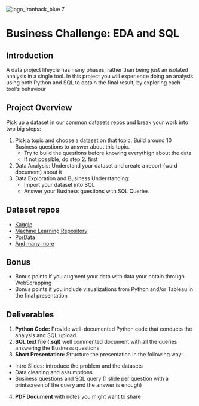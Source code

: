 ![logo_ironhack_blue 7](https://user-images.githubusercontent.com/23629340/40541063-a07a0a8a-601a-11e8-91b5-2f13e4e6b441.png)

# Business Challenge: EDA and SQL

## Introduction

A data project lifeycle has many phases, rather than being just an isolated analysis in a single tool.
In this project you will experience doing an analysis using both Python and SQL to obtain the final result, by exploring each tool's behaviour

## Project Overview

Pick up a dataset in our common datasets repos and break your work into two big steps:
 1. Pick a topic and choose a dataset on that topic. Build around 10 Business questions to answer about this topic.
 	- Try to build the questions before knowing everythign about the data
 	- If not possible, do step 2. first
 2. Data Analysis: Understand your dataset and create a report (word document) about it
 3. Data Exploration and Business Understanding: 
 	- Import your dataset into SQL
 	- Answer your Business questions with SQL Queries


## Dataset repos

 - [Kaggle](https://www.kaggle.com/)
 - [Machine Learning Repository](https://archive.ics.uci.edu/)
 - [PorData](https://www.pordata.pt/)
 - [And many more](https://medium.com/@LearnPythonProgramming/best-data-sources-for-datasets-beyond-kaggle-98aac51e971e)


## Bonus

 - Bonus points if you augment your data with data your obtain through WebScrapping
 - Bonus points if you include visualizations from Python and/or Tableau in the final presentation

## Deliverables

1. **Python Code:** Provide well-documented Python code that conducts the analysis and SQL upload.
2. **SQL text file (.sql)** well commented document with all the queries answering the Business questions
3. **Short Presentation:** Structure the presentation in the following way:
 - Intro Slides: introduce the problem and the datasets
 - Data cleaning and assumptions
 - Business questions and SQL query (1 slide per question with a printscreen of the query and the answer is enough)
4. **PDF Document** with notes you might want to share


